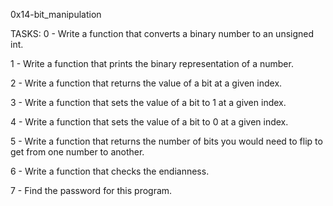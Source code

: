  0x14-bit_manipulation

TASKS:
0 - Write a function that converts a binary number to an unsigned int.

1 - Write a function that prints the binary representation of a number.

2 - Write a function that returns the value of a bit at a given index.

3 - Write a function that sets the value of a bit to 1 at a given index.

4 - Write a function that sets the value of a bit to 0 at a given index.

5 - Write a function that returns the number of bits you would need to flip to get from one number to another.

6 - Write a function that checks the endianness.

7 - Find the password for this program.

